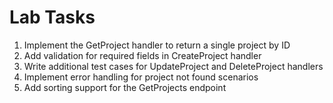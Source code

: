 # Lab Tasks

1. Implement the GetProject handler to return a single project by ID
2. Add validation for required fields in CreateProject handler
3. Write additional test cases for UpdateProject and DeleteProject handlers
4. Implement error handling for project not found scenarios
5. Add sorting support for the GetProjects endpoint
